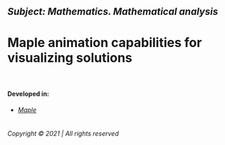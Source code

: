 ## _Subject: __Mathematics. Mathematical analysis___  
# Maple animation capabilities for visualizing solutions


&nbsp;

#### Developed in:

* _[Maple](https://www.maplesoft.com/)_
  &nbsp;  
  &nbsp;

###### _Copyright © 2021 | All rights reserved_

